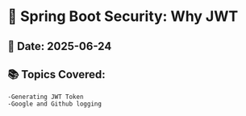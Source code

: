 # 🔐 Spring Boot Security: Why JWT

## 📅 Date: 2025-06-24  
## 📚 Topics Covered:
    -Generating JWT Token
    -Google and Github logging
